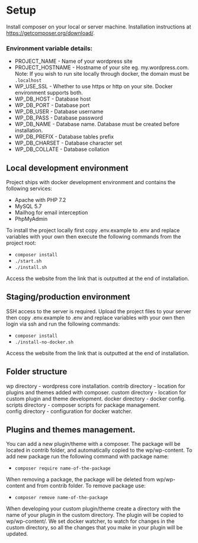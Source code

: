# Setup

Install composer on your local or server machine.
Installation instructions at https://getcomposer.org/download/.

### Environment variable details:
* PROJECT_NAME - Name of your wordpress site
* PROJECT_HOSTNAME - Hostname of your site eg. my.wordpress.com.
Note: If you wish to run site locally through docker, the domain must be
`.localhost`
* WP_USE_SSL - Whether to use https or http on your site. Docker environment
supports both.
* WP_DB_HOST - Database host
* WP_DB_PORT - Database port
* WP_DB_USER - Database username
* WP_DB_PASS - Database password
* WP_DB_NAME - Database name. Database must be created before installation.
* WP_DB_PREFIX - Database tables prefix
* WP_DB_CHARSET - Database character set
* WP_DB_COLLATE - Database collation


## Local development environment

Project ships with docker development environment and contains the following
services:

* Apache with PHP 7.2
* MySQL 5.7
* Mailhog for email interception
* PhpMyAdmin

To install the project locally first copy .env.example to .env and replace
variables with your own then execute the following commands from the project
root:

* `composer install`
* `./start.sh`
* `./install.sh`

Access the website from the link that is outputted at the end of installation.

## Staging/production environment

SSH access to the server is required. Upload the project files to your server
then copy .env.example to .env and replace variables with your own then login
via ssh and run the following commands:

* `composer install`
* `./install-no-docker.sh`

Access the website from the link that is outputted at the end of installation.

## Folder structure
wp directory - wordpress core installation.
contrib directory - location for plugins and themes added with composer.
custom directory - location for custom plugin and theme development. 
docker directory - docker config.
scripts directory - composer scripts for package management.  
config directory - configuration for docker watcher.

## Plugins and themes management.
You can add a new plugin/theme with a composer. The package will be located in contrib folder,
and automatically copied to the wp/wp-content. To add new package run the following command with package name:
* `composer require name-of-the-package`

When removing a package, the package will be deleted from wp/wp-content and from contrib folder.
To remove package use:
* `composer remove name-of-the-package`

When developing your custom plugin/theme create a directory with the name of your plugin in the custom directory. 
The plugin will be copied to wp/wp-content/. We set docker watcher, to watch for changes in the custom directory,
so all the changes that you make in your plugin will be updated.